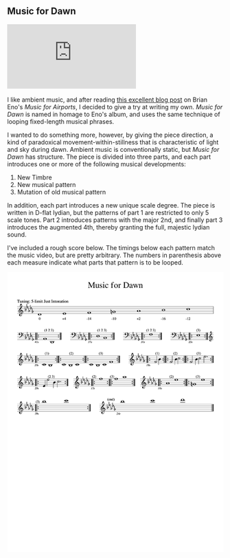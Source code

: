 ## Music for Dawn

<div class="video-wrapper">
  <iframe src="https://www.youtube.com/embed/hd-wBGd77Ik" frameborder="0" allow="accelerometer; autoplay; encrypted-media; gyroscope; picture-in-picture" allowfullscreen></iframe>
</div>

I like ambient music, and after reading [this excellent blog post](https://reverbmachine.com/blog/deconstructing-brian-eno-music-for-airports) on Brian Eno's *Music for Airports*, I decided to give a try at writing my own. _Music for Dawn_ is named in homage to Eno's album, and uses the same technique of looping fixed-length musical phrases.

I wanted to do something more, however, by giving the piece direction, a kind of paradoxical movement-within-stillness that is characteristic of light and sky during dawn. Ambient music is conventionally static, but *Music for Dawn* has structure. The piece is divided into three parts, and each part introduces one or more of the following musical developments:

1. New Timbre
2. New musical pattern
3. Mutation of old musical pattern

In addition, each part introduces a new unique scale degree. The piece is written in D-flat lydian, but the patterns of part 1 are restricted to only 5 scale tones. Part 2 introduces patterns with the major 2nd, and finally part 3 introduces the augmented 4th, thereby granting the full, majestic lydian sound.

I've included a rough score below. The timings below each pattern match the music video, but are pretty arbitrary. The numbers in parenthesis above each measure indicate what parts that pattern is to be looped.

![Music for Dawn](assets/scores/music_for_dawn.png)
